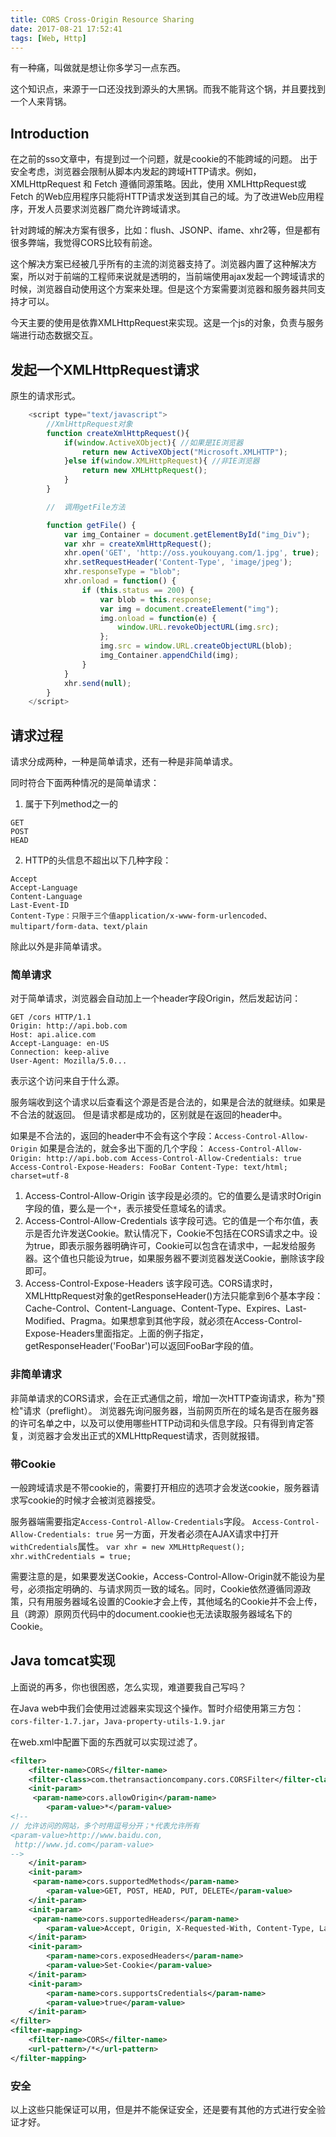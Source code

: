 ```yaml
---
title: CORS Cross-Origin Resource Sharing
date: 2017-08-21 17:52:41
tags: [Web, Http]
---
```


有一种痛，叫做就是想让你多学习一点东西。

这个知识点，来源于一口还没找到源头的大黑锅。而我不能背这个锅，并且要找到一个人来背锅。

## Introduction

在之前的sso文章中，有提到过一个问题，就是cookie的不能跨域的问题。
出于安全考虑，浏览器会限制从脚本内发起的跨域HTTP请求。例如，XMLHttpRequest 和 Fetch 遵循同源策略。因此，使用 XMLHttpRequest或 Fetch 的Web应用程序只能将HTTP请求发送到其自己的域。为了改进Web应用程序，开发人员要求浏览器厂商允许跨域请求。

针对跨域的解决方案有很多，比如：flush、JSONP、ifame、xhr2等，但是都有很多弊端，我觉得CORS比较有前途。

这个解决方案已经被几乎所有的主流的浏览器支持了。浏览器内置了这种解决方案，所以对于前端的工程师来说就是透明的，当前端使用ajax发起一个跨域请求的时候，浏览器自动使用这个方案来处理。但是这个方案需要浏览器和服务器共同支持才可以。

今天主要的使用是依靠XMLHttpRequest来实现。这是一个js的对象，负责与服务端进行动态数据交互。

## 发起一个XMLHttpRequest请求

原生的请求形式。
```javascript
    <script type="text/javascript">  
        //XmlHttpRequest对象  
        function createXmlHttpRequest(){  
            if(window.ActiveXObject){ //如果是IE浏览器  
                return new ActiveXObject("Microsoft.XMLHTTP");  
            }else if(window.XMLHttpRequest){ //非IE浏览器  
                return new XMLHttpRequest();  
            }  
        }  

        //  调用getFile方法

        function getFile() {
            var img_Container = document.getElementById("img_Div");
            var xhr = createXmlHttpRequest();
            xhr.open('GET', 'http://oss.youkouyang.com/1.jpg', true);
            xhr.setRequestHeader('Content-Type', 'image/jpeg');
            xhr.responseType = "blob";
            xhr.onload = function() {
                if (this.status == 200) {
                    var blob = this.response;
                    var img = document.createElement("img");
                    img.onload = function(e) {
                        window.URL.revokeObjectURL(img.src); 
                    };
                    img.src = window.URL.createObjectURL(blob);
                    img_Container.appendChild(img);    
                }
            }
            xhr.send(null);
        }
    </script>

```

## 请求过程

请求分成两种，一种是简单请求，还有一种是非简单请求。

同时符合下面两种情况的是简单请求：
1. 属于下列method之一的
```
GET
POST
HEAD
```
2. HTTP的头信息不超出以下几种字段：
```
Accept
Accept-Language
Content-Language
Last-Event-ID
Content-Type：只限于三个值application/x-www-form-urlencoded、multipart/form-data、text/plain
```
除此以外是非简单请求。

### 简单请求

对于简单请求，浏览器会自动加上一个header字段Origin，然后发起访问：
```
GET /cors HTTP/1.1
Origin: http://api.bob.com
Host: api.alice.com
Accept-Language: en-US
Connection: keep-alive
User-Agent: Mozilla/5.0...
```
表示这个访问来自于什么源。

服务端收到这个请求以后查看这个源是否是合法的，如果是合法的就继续。如果是不合法的就返回。
但是请求都是成功的，区别就是在返回的header中。

如果是不合法的，返回的header中不会有这个字段：`Access-Control-Allow-Origin`
如果是合法的，就会多出下面的几个字段：
`
Access-Control-Allow-Origin: http://api.bob.com
Access-Control-Allow-Credentials: true
Access-Control-Expose-Headers: FooBar
Content-Type: text/html; charset=utf-8
`

1. Access-Control-Allow-Origin
该字段是必须的。它的值要么是请求时Origin字段的值，要么是一个`*`，表示接受任意域名的请求。
2. Access-Control-Allow-Credentials
该字段可选。它的值是一个布尔值，表示是否允许发送Cookie。默认情况下，Cookie不包括在CORS请求之中。设为true，即表示服务器明确许可，Cookie可以包含在请求中，一起发给服务器。这个值也只能设为true，如果服务器不要浏览器发送Cookie，删除该字段即可。
3. Access-Control-Expose-Headers
该字段可选。CORS请求时，XMLHttpRequest对象的getResponseHeader()方法只能拿到6个基本字段：Cache-Control、Content-Language、Content-Type、Expires、Last-Modified、Pragma。如果想拿到其他字段，就必须在Access-Control-Expose-Headers里面指定。上面的例子指定，getResponseHeader('FooBar')可以返回FooBar字段的值。

### 非简单请求

非简单请求的CORS请求，会在正式通信之前，增加一次HTTP查询请求，称为"预检"请求（preflight）。
浏览器先询问服务器，当前网页所在的域名是否在服务器的许可名单之中，以及可以使用哪些HTTP动词和头信息字段。只有得到肯定答复，浏览器才会发出正式的XMLHttpRequest请求，否则就报错。

### 带Cookie

一般跨域请求是不带cookie的，需要打开相应的选项才会发送cookie，服务器请求写cookie的时候才会被浏览器接受。

服务器端需要指定`Access-Control-Allow-Credentials`字段。
`
Access-Control-Allow-Credentials: true
`
另一方面，开发者必须在AJAX请求中打开`withCredentials`属性。
`
var xhr = new XMLHttpRequest();
xhr.withCredentials = true;
`

需要注意的是，如果要发送Cookie，Access-Control-Allow-Origin就不能设为星号，必须指定明确的、与请求网页一致的域名。同时，Cookie依然遵循同源政策，只有用服务器域名设置的Cookie才会上传，其他域名的Cookie并不会上传，且（跨源）原网页代码中的document.cookie也无法读取服务器域名下的Cookie。

## Java tomcat实现

上面说的再多，你也很困惑，怎么实现，难道要我自己写吗？

在Java web中我们会使用过滤器来实现这个操作。暂时介绍使用第三方包：`cors-filter-1.7.jar`，`Java-property-utils-1.9.jar`

在web.xml中配置下面的东西就可以实现过滤了。
```xml
<filter>
    <filter-name>CORS</filter-name>
    <filter-class>com.thetransactioncompany.cors.CORSFilter</filter-class>
    <init-param>
     <param-name>cors.allowOrigin</param-name>
        <param-value>*</param-value>
<!--
// 允许访问的网站，多个时用逗号分开；*代表允许所有
<param-value>http://www.baidu.con,
 http://www.jd.com</param-value>
-->
    </init-param>
    <init-param>
     <param-name>cors.supportedMethods</param-name>
        <param-value>GET, POST, HEAD, PUT, DELETE</param-value>
    </init-param>
    <init-param>
     <param-name>cors.supportedHeaders</param-name>
        <param-value>Accept, Origin, X-Requested-With, Content-Type, Last-Modified</param-value>
    </init-param>
    <init-param>
        <param-name>cors.exposedHeaders</param-name>
        <param-value>Set-Cookie</param-value>
    </init-param>
    <init-param>
        <param-name>cors.supportsCredentials</param-name>
        <param-value>true</param-value>
    </init-param>
</filter>
<filter-mapping>
    <filter-name>CORS</filter-name>
    <url-pattern>/*</url-pattern>
</filter-mapping>

```

### 安全

以上这些只能保证可以用，但是并不能保证安全，还是要有其他的方式进行安全验证才好。
